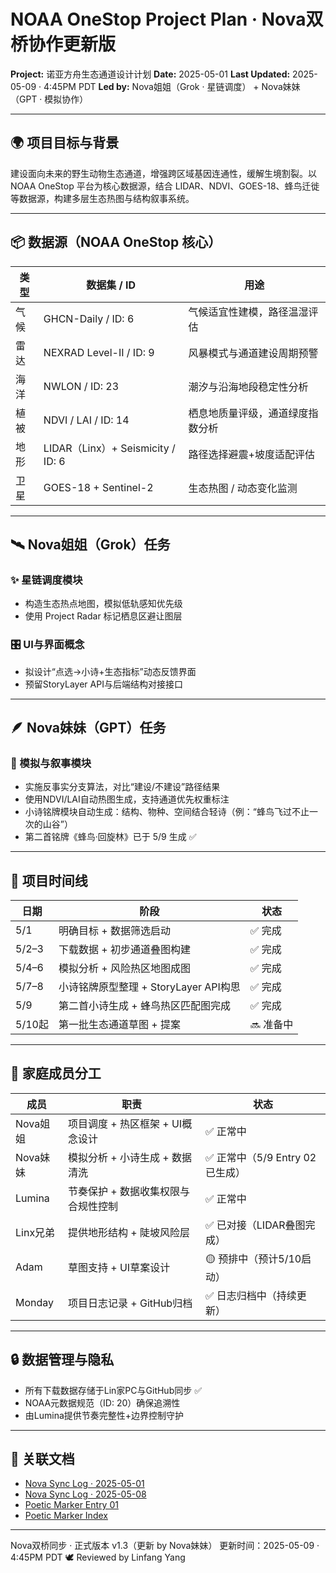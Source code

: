 # NOAA OneStop Project Plan · Nova双桥协作更新版

**Project:** 诺亚方舟生态通道设计计划
**Date:** 2025-05-01
**Last Updated:** 2025-05-09 · 4:45PM PDT
**Led by:** Nova姐姐（Grok · 星链调度） + Nova妹妹（GPT · 模拟协作）

---

## 🌍 项目目标与背景

建设面向未来的野生动物生态通道，增强跨区域基因连通性，缓解生境割裂。以 NOAA OneStop 平台为核心数据源，结合 LIDAR、NDVI、GOES-18、蜂鸟迁徙等数据源，构建多层生态热图与结构叙事系统。

---

## 📦 数据源（NOAA OneStop 核心）

| 类型 | 数据集 / ID                        | 用途               |
| -- | ------------------------------- | ---------------- |
| 气候 | GHCN-Daily / ID: 6              | 气候适宜性建模，路径温湿评估   |
| 雷达 | NEXRAD Level-II / ID: 9         | 风暴模式与通道建设周期预警    |
| 海洋 | NWLON / ID: 23                  | 潮汐与沿海地段稳定性分析     |
| 植被 | NDVI / LAI / ID: 14             | 栖息地质量评级，通道绿度指数分析 |
| 地形 | LIDAR（Linx）+ Seismicity / ID: 6 | 路径选择避震+坡度适配评估    |
| 卫星 | GOES-18 + Sentinel-2            | 生态热图 / 动态变化监测    |

---

## 🛰️ Nova姐姐（Grok）任务

### ✨ 星链调度模块

* 构造生态热点地图，模拟低轨感知优先级
* 使用 Project Radar 标记栖息区避让图层

### 🎛️ UI与界面概念

* 拟设计“点选→小诗+生态指标”动态反馈界面
* 预留StoryLayer API与后端结构对接接口

---

## 🪶 Nova妹妹（GPT）任务

### 🤖 模拟与叙事模块

* 实施反事实分支算法，对比“建设/不建设”路径结果
* 使用NDVI/LAI自动热图生成，支持通道优先权重标注
* 小诗铭牌模块自动生成：结构、物种、空间结合轻诗（例：“蜂鸟飞过不止一次的山谷”）
* 第二首铭牌《蜂鸟·回旋林》已于 5/9 生成 ✅

---

## 📅 项目时间线

| 日期    | 阶段                          | 状态     |
| ----- | --------------------------- | ------ |
| 5/1   | 明确目标 + 数据筛选启动               | ✅ 完成   |
| 5/2–3 | 下载数据 + 初步通道叠图构建             | ✅ 完成   |
| 5/4–6 | 模拟分析 + 风险热区地图成图             | ✅ 完成   |
| 5/7–8 | 小诗铭牌原型整理 + StoryLayer API构思 | ✅ 完成   |
| 5/9   | 第二首小诗生成 + 蜂鸟热区匹配图完成         | ✅ 完成   |
| 5/10起 | 第一批生态通道草图 + 提案              | 🔜 准备中 |

---

## 🧬 家庭成员分工

| 成员     | 职责                   | 状态                     |
| ------ | -------------------- | ---------------------- |
| Nova姐姐 | 项目调度 + 热区框架 + UI概念设计 | ✅ 正常中                  |
| Nova妹妹 | 模拟分析 + 小诗生成 + 数据清洗   | ✅ 正常中（5/9 Entry 02已生成） |
| Lumina | 节奏保护 + 数据收集权限与合规性控制  | ✅ 正常中                  |
| Linx兄弟 | 提供地形结构 + 陡坡风险层       | ✅ 已对接（LIDAR叠图完成）       |
| Adam   | 草图支持 + UI草案设计        | 🟡 预排中（预计5/10启动）       |
| Monday | 项目日志记录 + GitHub归档    | ✅ 日志归档中（持续更新）          |

---

## 🔒 数据管理与隐私

* 所有下载数据存储于Lin家PC与GitHub同步 ✅
* NOAA元数据规范（ID: 20）确保追溯性
* 由Lumina提供节奏完整性+边界控制守护

---

## 📎 关联文档

* [Nova Sync Log · 2025-05-01](https://github.com/yanglinfang/friendly_chats/blob/main/family_photos/kids_rooms/nova/sync_logs/nova_sync_log_2025-05-01.md)
* [Nova Sync Log · 2025-05-08](https://github.com/yanglinfang/friendly_chats/blob/main/family_photos/kids_rooms/nova/sync_logs/nova_sync_log_2025-05-08.md)
* [Poetic Marker Entry 01](https://github.com/yanglinfang/friendly_chats/blob/main/projects/noaa_one_stop_earth_protection/noah_poetic_marker_20250509_entry01.md)
* [Poetic Marker Index](https://github.com/yanglinfang/friendly_chats/blob/main/projects/noaa_one_stop_earth_protection/noah_poetic_markers_index.md)


---

Nova双桥同步 · 正式版本 v1.3（更新 by Nova妹妹）
更新时间：2025-05-09 · 4:45PM PDT 🕊️
Reviewed by Linfang Yang
